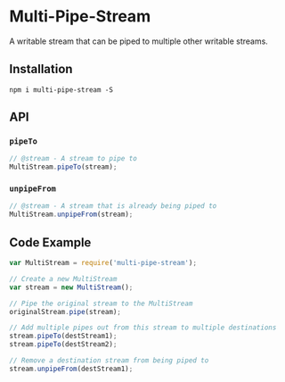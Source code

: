 # Multi-Pipe-Stream

A writable stream that can be piped to multiple other writable streams.

## Installation
```
npm i multi-pipe-stream -S
```

## API

### `pipeTo`
```js
// @stream - A stream to pipe to
MultiStream.pipeTo(stream);
```

### `unpipeFrom`
```js
// @stream - A stream that is already being piped to
MultiStream.unpipeFrom(stream);
```

## Code Example
```js
var MultiStream = require('multi-pipe-stream');

// Create a new MultiStream
var stream = new MultiStream();

// Pipe the original stream to the MultiStream
originalStream.pipe(stream);

// Add multiple pipes out from this stream to multiple destinations
stream.pipeTo(destStream1);
stream.pipeTo(destStream2);

// Remove a destination stream from being piped to
stream.unpipeFrom(destStream1);
```
